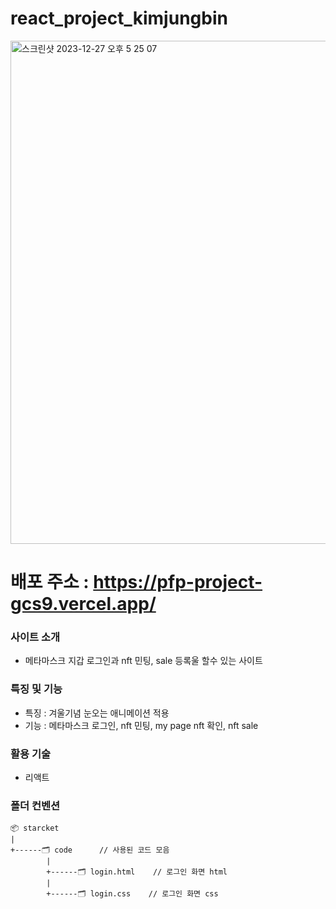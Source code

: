 # react_project_kimjungbin

<img width="805" alt="스크린샷 2023-12-27 오후 5 25 07" src="https://github.com/BCS-4/react_project_kimjungbin/assets/148553348/c91e5089-fc74-4c9f-9ecf-77a21af1eb5a">


# 배포 주소 : https://pfp-project-gcs9.vercel.app/

### 사이트 소개
- 메타마스크 지갑 로그인과 nft 민팅, sale 등록울 할수 있는 사이트

### 특징 및 기능
- 특징 : 겨울기념 눈오는 애니메이션 적용
- 기능 : 메타마스크 로그인, nft 민팅, my page nft 확인, nft sale

### 활용 기술
- 리액트


### 폴더 컨벤션
```
📦 starcket
| 
+------🗂 code      // 사용된 코드 모음
        |
        +------🗂 login.html    // 로그인 화면 html
        |
        +------🗂 login.css    // 로그인 화면 css

```
